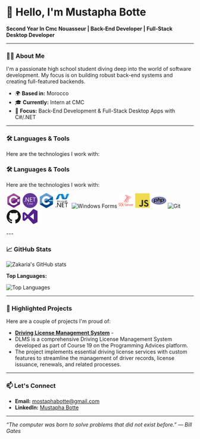# 👋 Hello, I'm Mustapha Botte

**Second Year In Cmc Nouasseur | Back-End Developer | Full-Stack Desktop Developer**

---

### 🧑‍💻 About Me

I'm a passionate high school student diving deep into the world of software development. 
My focus is on building robust back-end systems and creating full-featured backends.

- 🌍 **Based in:** Morocco
- 🎓 **Currently:** Intern at CMC
- 💼 **Focus:** Back-End Development & Full-Stack Desktop Apps with C#/.NET

---

### 🛠️ Languages & Tools

Here are the technologies I work with:

### 🛠️ Languages & Tools

Here are the technologies I work with:
<p align="left">
  <img src="https://raw.githubusercontent.com/devicons/devicon/master/icons/csharp/csharp-original.svg" alt="C#" width="40" height="40" title="C#"/>
  <img src="https://raw.githubusercontent.com/devicons/devicon/master/icons/dotnetcore/dotnetcore-original.svg" alt=".NET" width="40" height="40" title=".NET Core"/>
  <img src="https://raw.githubusercontent.com/devicons/devicon/master/icons/cplusplus/cplusplus-original.svg" alt="C++" width="40" height="40" title="C++"/>
  <img src="https://raw.githubusercontent.com/devicons/devicon/master/icons/dot-net/dot-net-original-wordmark.svg" alt="ADO.NET" width="40" height="40" title="ADO.NET"/>
  <img src="https://upload.wikimedia.org/wikipedia/commons/3/34/Windows_logo_-_2012_derivative.svg" alt="Windows Forms" width="40" height="40" title="Windows Forms"/>
  <img src="https://raw.githubusercontent.com/devicons/devicon/master/icons/microsoftsqlserver/microsoftsqlserver-plain-wordmark.svg" alt="SQL Server" width="40" height="40" title="Microsoft SQL Server"/>
  <img src="https://raw.githubusercontent.com/devicons/devicon/master/icons/javascript/javascript-original.svg" alt="JavaScript" width="40" height="40" title="JavaScript"/>
  <img src="https://raw.githubusercontent.com/devicons/devicon/master/icons/php/php-original.svg" alt="PHP" width="40" height="40" title="PHP"/>
  <img src="https://www.vectorlogo.zone/logos/git-scm/git-scm-icon.svg" alt="Git" width="40" height="40" title="Git"/>
  <img src="https://raw.githubusercontent.com/devicons/devicon/master/icons/github/github-original.svg" alt="GitHub" width="40" height="40" title="GitHub"/>
  <img src="https://raw.githubusercontent.com/devicons/devicon/master/icons/visualstudio/visualstudio-plain.svg" alt="Visual Studio" width="40" height="40" title="Visual Studio"/>
</p>
---

### 📈 GitHub Stats

<!-- This is a placeholder for your GitHub stats. You can generate these using services like https://github.com/anuraghazra/github-readme-stats -->
![Zakaria's GitHub stats](https://github-readme-stats.vercel.app/api?username=MustaphaBotte&show_icons=true&theme=radical)

**Top Languages:**

<!-- Similarly, you can generate a top languages card -->
![Top Languages](https://github-readme-stats.vercel.app/api/top-langs/?username=MustaphaBotte&layout=compact&theme=radical)

---

### 📂 Highlighted Projects

Here are a couple of projects I'm proud of:

- **[Driving License Management System](https://github.com/MustaphaBotte/Diriving-License-Management-System)** -
- DLMS is a comprehensive Driving License Management System developed as part of Course 19 on the Programming Advices platform.
- The project implements essential driving license services with custom features to streamline the management of driver records, license issuance, renewals, and related processes.

---

### 📫 Let's Connect

- **Email:** [mostaphabotte@gmail.com](mailto:mostaphabotte@gmail.com)
- **LinkedIn:** [Mustapha Botte](https://www.linkedin.com/in/mustaphabotte)

---

*“The computer was born to solve problems that did not exist before.” — Bill Gates*

